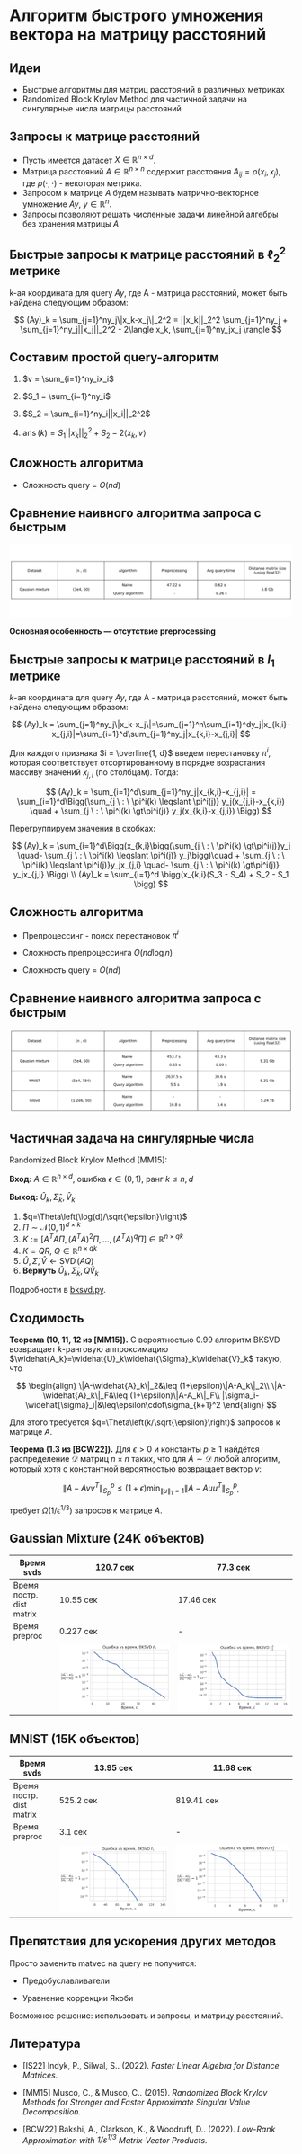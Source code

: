 # Алгоритм быстрого умножения вектора на матрицу расстояний

## Идеи

- Быстрые алгоритмы для матриц расстояний в различных метриках
- Randomized Block Krylov Method для частичной задачи на сингулярные числа матрицы расстояний

## Запросы к матрице расстояний

- Пусть имеется датасет $X\in\mathbb{R}^{n\times d}$. 
- Матрица расстояний $A\in\mathbb{R}^{n\times n}$ содержит расстояния $A_{ij}=\rho(x_i,x_j)$, где $\rho(\cdot,\cdot)$ - некоторая метрика.
- Запросом к матрице $A$ будем называть матрично-векторное умножение $Ay,\ y\in\mathbb{R}^n$.
- Запросы позволяют решать численные задачи линейной алгебры без хранения матрицы $A$

## Быстрые запросы к матрице расстояний в $\ell_2^2$ метрике
k-ая координата для query $Ay$, где A - матрица расстояний, может быть найдена следующим образом:

$$
(Ay)_k = \sum_{j=1}^ny_j\|x_k-x_j\|_2^2 = ||x_k||_2^2 \sum_{j=1}^ny_j + \sum_{j=1}^ny_j||x_j||_2^2 - 2\langle x_k, \sum_{j=1}^ny_jx_j  \rangle
$$


## Составим простой query-алгоритм 
1) $v =  \sum_{i=1}^ny_ix_i$

2) $S_1 = \sum_{i=1}^ny_i$ 

3) $S_2 = \sum_{i=1}^ny_i||x_i||_2^2$

4) $\operatorname{ans}(k) = S_1||x_k||_2^2 + S_2 - 2\langle x_k, v\rangle$

## Сложность алгоритма
- Сложность query = $O(nd)$ 

## Сравнение наивного алгоритма запроса с быстрым
![word](pics/table2.svg)

**Основная особенность — отсутствие preprocessing**

## Быстрые запросы к матрице расстояний в $l_1$ метрике
$k$-ая координата для query $Ay$, где A - матрица расстояний, может быть найдена следующим образом:

$$
(Ay)_k = \sum_{j=1}^ny_j\|x_k-x_j\|=\sum_{j=1}^n\sum_{i=1}^dy_j|x_{k,i}-x_{j,i}|=\sum_{i=1}^d\sum_{j=1}^ny_j|x_{k,i}-x_{j,i}|
$$

Для каждого признака $i = \overline{1, d}$ введем перестановку $\pi ^ i$, которая соответствует отсортированному в порядке возрастания массиву значений $x_{j,i}$ (по столбцам). Тогда: 

$$
(Ay)_k = \sum_{i=1}^d\sum_{j=1}^ny_j|x_{k,i}-x_{j,i}| = \sum_{i=1}^d\Bigg(\sum_{j \ : \ \pi^i(k) \leqslant \pi^i(j)} y_j(x_{j,i}-x_{k,i})  \quad + \sum_{j \ : \ \pi^i(k) \gt\pi^i(j)} y_j(x_{k,i}-x_{j,i}) \Bigg)
$$

Перегруппируем значения в скобках:

$$
(Ay)_k = \sum_{i=1}^d\Bigg(x_{k,i}\bigg(\sum_{j \ : \ \pi^i(k) \gt\pi^i(j)}y_j \quad- \sum_{j \ : \ \pi^i(k) \leqslant \pi^i(j)} y_j\bigg)\quad + \sum_{j \ : \ \pi^i(k) \leqslant \pi^i(j)}y_jx_{j,i} \quad- \sum_{j \ : \ \pi^i(k) \gt\pi^i(j)} y_jx_{j,i} \Bigg) \\ 
(Ay)_k = \sum_{i=1}^d \bigg(x_{k,i}(S_3 - S_4) + S_2 - S_1 \bigg)
$$

## Сложность алгоритма

- Препроцессинг - поиск перестановок $\pi^i$

- Cложность препроцессинга $O(nd\log n)$

- Cложность query = $O(nd)$

## Сравнение наивного алгоритма запроса с быстрым
![word](pics/table1.svg)

## Частичная задача на сингулярные числа

Randomized Block Krylov Method [MM15]:

**Вход:** $A\in\mathbb{R}^{n\times d}$, ошибка $\epsilon\in(0,1)$, ранг $k\leq n,d$

**Выход:** $\widehat{U}_k, \widehat{\Sigma}_k, \widehat{V}_k$

1. $q=\Theta\left(\log(d)/\sqrt{\epsilon}\right)$
2. $\Pi\sim\mathcal{N}(0,1)^{d\times k}$
3. $K:=[A^TA\Pi, (A^TA)^2\Pi, \ldots, (A^TA)^q\Pi]\in\mathbb{R}^{n\times qk}$
4. $K=QR,\ Q\in\mathbb{R}^{n\times qk}$
5. $\widehat{U},\widehat{\Sigma},\widehat{V}\leftarrow \operatorname{SVD}(AQ)$
6. **Вернуть** $\widehat{U}_k, \widehat{\Sigma}_k, Q\widehat{V}_k$

Подробности в [bksvd.py](https://github.com/voorhs/mq-bksvd/blob/main/code/bksvd.py).

## Сходимость

**Теорема (10, 11, 12 из [MM15]).** С вероятностью $0.99$ алгоритм BKSVD возвращает $k$-ранговую аппроксимацию $\widehat{A_k}=\widehat{U}_k\widehat{\Sigma}_k\widehat{V}_k$ такую, что

$$
\begin{align}
\|A-\widehat{A}_k\|_2&\leq (1+\epsilon)\|A-A_k\|_2\\
\|A-\widehat{A}_k\|_F&\leq (1+\epsilon)\|A-A_k\|_F\\
|\sigma_i-\widehat{\sigma}_i|&\leq\epsilon\cdot\sigma_{k+1}^2
\end{align}
$$

Для этого требуется $q=\Theta\left(k/\sqrt{\epsilon}\right)$ запросов к матрице $A$.

**Теорема (1.3 из [BCW22]).** Для $\epsilon>0$ и константы $p\ge1$ найдётся распределение $\mathcal{D}$ матриц $n\times n$ таких, что для $A\sim\mathcal{D}$ любой алгоритм, который хотя с константной вероятностью возвращает вектор $v:$

$$
\|A-Avv^T\|^p_{S_p}\leq(1+\epsilon)\min_{\|u\|_1=1}\|A-Auu^T\|^p_{S_p},
$$

требует $\Omega(1/\epsilon^{1/3})$ запросов к матрице $A$.

##  Gaussian Mixture (24K объектов)

| Время svds                       | 120.7 сек | 77.3 сек  |
| -------------------------------- | --------- | --------- |
| Время постр. dist matrix | 10.55 сек | 17.46 сек |
| Время preproc              | 0.227 сек | -         |
|                                  | <img src='pics/l1_gaus_mixture.svg' style="zoom:110%"/> | <img src='pics/l2_gaus_mixture.svg' style="zoom:110%"/> |


##  MNIST (15K объектов)

| Время svds                       | 13.95 сек | 11.68 сек  |
| -------------------------------- | --------- | --------- |
| Время постр. dist matrix | 525.2 сек | 819.41 сек |
| Время preproc              | 3.1 сек | -         |
|                                  | <img src='pics/l1_mnist.svg' style="zoom:110%"/> | <img src='pics/l2_mnist.svg' style="zoom:110%"/> |

## Препятствия для ускорения других методов

Просто заменить matvec на query не получится:

- Предобуславливатели

- Уравнение коррекции Якоби

Возможное решение: использовать и запросы, и матрицу расстояний.


## Литература

- [IS22] Indyk, P., Silwal, S.. (2022). *Faster Linear Algebra for Distance Matrices.*

- [MM15] Musco, C., & Musco, C.. (2015). *Randomized Block Krylov Methods for Stronger and Faster Approximate Singular Value Decomposition.*
- [BCW22] Bakshi, A., Clarkson, K., & Woodruff, D.. (2022). *Low-Rank Approximation with $1/ε^{1/3}$ Matrix-Vector Products.*
